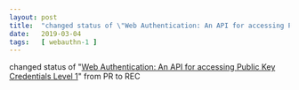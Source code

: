 ```yaml
---
layout: post
title:  "changed status of \"Web Authentication: An API for accessing Public Key Credentials Level 1\" from PR to REC"
date:   2019-03-04
tags:   [ webauthn-1 ]
---
```


changed status of "[Web Authentication: An API for accessing Public Key Credentials Level 1](/spec/webauthn-1)" from PR to REC

